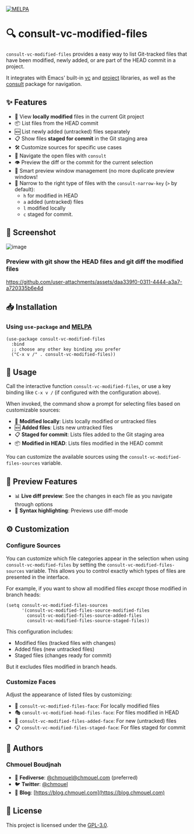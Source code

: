 [![MELPA](https://stable.melpa.org/packages/consult-vc-modified-files-badge.svg)](https://stable.melpa.org/#/consult-vc-modified-files)

# 🔍 consult-vc-modified-files

`consult-vc-modified-files` provides a easy way to list Git-tracked files that have been modified, newly added, or are part of the HEAD commit in a project.

It integrates with Emacs' built-in [vc](https://www.gnu.org/software/emacs/manual/html_node/emacs/Version-Control.html) and
[project](https://github.com/emacs-mirror/emacs/blob/master/lisp/progmodes/project.el) libraries,
as well as the [consult](https://github.com/minad/consult) package for navigation.

## ✨ Features

- 📄 View **locally modified** files in the current Git project
- 📦 List files from the HEAD commit
- 🆕 List newly added (untracked) files separately
- 📋 Show files **staged for commit** in the Git staging area
- 🛠️ Customize sources for specific use cases
- 🧭 Navigate the open files with `consult`
- 👁️ Preview the diff or the commit for the current selection
- 🔄 Smart preview window management (no more duplicate preview windows!
- 🧵 Narrow to the right type of files with the `consult-narrow-key` (`>` by
  default):
  * `h` for modified in HEAD
  * `a` added (untracked) files
  * `l` modified locally
  * `c` staged for commit.

## 📸 Screenshot

![image](https://github.com/chmouel/consult-vc-modified-files/assets/98980/00272a25-a0b1-4b90-b4a8-21807ead914e)

### Preview with git show the HEAD files and git diff the modified files

<https://github.com/user-attachments/assets/daa339f0-0311-4444-a3a7-a720335b6e4d>

## 📥 Installation

### Using `use-package` and [MELPA](https://melpa.org/)

```elisp
(use-package consult-vc-modified-files
  :bind
  ;; choose any other key binding you prefer
  ("C-x v /" . consult-vc-modified-files))
```

## 🚀 Usage

Call the interactive function `consult-vc-modified-files`, or use a key binding
like `C-x v /` (if configured with the configuration above).

When invoked, the command show a prompt for selecting files based on customizable sources:

- 🔄 **Modified locally**: Lists locally modified or untracked files
- 🆕 **Added files**: Lists new untracked files
- 📋 **Staged for commit**: Lists files added to the Git staging area
- 📦 **Modified in HEAD**: Lists files modified in the HEAD commit

You can customize the available sources using the
`consult-vc-modified-files-sources` variable.

## 🔮 Preview Features

- 📊 **Live diff preview**: See the changes in each file as you navigate through options
- 🌈 **Syntax highlighting**: Previews use diff-mode

## ⚙️ Customization

### Configure Sources

You can customize which file categories appear in the selection when using
`consult-vc-modified-files` by setting the `consult-vc-modified-files-sources`
variable. This allows you to control exactly which types of files are presented
in the interface.

For example, if you want to show all modified files *except* those modified in
branch heads:

```elisp
(setq consult-vc-modified-files-sources
      '(consult-vc-modified-files-source-modified-files
        consult-vc-modified-files-source-added-files
        consult-vc-modified-files-source-staged-files))
```

This configuration includes:

* Modified files (tracked files with changes)
* Added files (new untracked files)
* Staged files (changes ready for commit)

But it excludes files modified in branch heads.

### Customize Faces

Adjust the appearance of listed files by customizing:

- 🎨 `consult-vc-modified-files-face`: For locally modified files
- 🎭 `consult-vc-modified-head-files-face`: For files modified in HEAD
- 🚩 `consult-vc-modified-files-added-face`: For new (untracked) files
- 📋 `consult-vc-modified-files-staged-face`: For files staged for commit

## 👥 Authors

### Chmouel Boudjnah

- 🐘 **Fediverse**: [@chmouel@chmouel.com](https://fosstodon.org/@chmouel) (preferred)
- 🐦 **Twitter**: [@chmouel](https://twitter.com/chmouel)
- 📝 **Blog**: [https://blog.chmouel.com](https://blog.chmouel.com)

## 📃 License

This project is licensed under the [GPL-3.0](./LICENSE).
